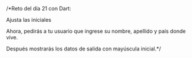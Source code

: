 /*Reto del día 21 con Dart:

Ajusta las iniciales

Ahora, pedirás a tu usuario 
que ingrese su nombre, 
apellido y país donde vive.

Después mostrarás los datos 
de salida con mayúscula inicial.*/